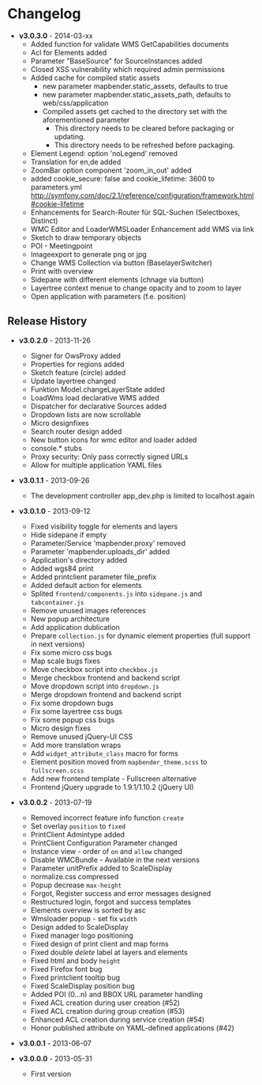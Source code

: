 # Changelog

* **v3.0.3.0** - 2014-03-xx
  - Added function for validate WMS GetCapabilities documents 
  - Acl for Elements added
  - Parameter "BaseSource" for SourceInstances added
  - Closed XSS vulnerability which required admin permissions
  - Added cache for compiled static assets
    - new parameter mapbender.static_assets, defaults to true
    - new parameter mapbender.static_assets_path, defaults to web/css/application
    - Compiled assets get cached to the directory set with the aforementioned parameter
      - This directory needs to be cleared before packaging or updating.
      - This directory needs to be refreshed before packaging.
  - Element Legend: option 'noLegend' removed
  - Translation for en,de added
  - ZoomBar option component 'zoom_in_out' added
  - added cookie_secure: false and cookie_lifetime: 3600 to parameters.yml http://symfony.com/doc/2.1/reference/configuration/framework.html#cookie-lifetime
  - Enhancements for Search-Router für SQL-Suchen (Selectboxes, Distinct)
  - WMC Editor and LoaderWMSLoader Enhancement add WMS via link
  - Sketch to draw temporary objects
  - POI - Meetingpoint
  - Imageexport to generate png or jpg
  - Change WMS Collection via button (BaselayerSwitcher)
  - Print with overview
  - Sidepane with different elements (chnage via button)
  - Layertree context menue to change opacity and to zoom to layer
  - Open application with parameters (f.e. position)
   

## Release History

* **v3.0.2.0** - 2013-11-26
  - Signer for OwsProxy added
  - Properties for regions added
  - Sketch feature (circle) added
  - Update layertree changed
  - Funktion Model.changeLayerState added
  - LoadWms load declarative WMS added
  - Dispatcher for declarative Sources added
  - Dropdown lists are now scrollable
  - Micro designfixes
  - Search router design added
  - New button icons for wmc editor and loader added
  - console.* stubs
  - Proxy security: Only pass correctly signed URLs
  - Allow for multiple application YAML files

* **v3.0.1.1** - 2013-09-26
  - The development controller app_dev.php is limited to localhost again

* **v3.0.1.0** - 2013-09-12
  - Fixed visibility toggle for elements and layers
  - Hide sidepane if empty
  - Parameter/Service 'mapbender.proxy' removed
  - Parameter 'mapbender.uploads_dir' added
  - Application's directory added
  - Added wgs84 print
  - Added printclient parameter file_prefix
  - Added default action for elements
  - Splited `frontend/components.js` into `sidepane.js` and `tabcontainer.js`
  - Remove unused images references
  - New popup architecture
  - Add application dublication
  - Prepare `collection.js` for dynamic element properties (full support in next versions)
  - Fix some micro css bugs
  - Map scale bugs fixes
  - Move checkbox script into `checkbox.js`
  - Merge checkbox frontend and backend script
  - Move dropdown script into `dropdown.js`
  - Merge dropdown frontend and backend script
  - Fix some dropdown bugs
  - Fix some layertree css bugs
  - Fix some popup css bugs
  - Micro design fixes
  - Remove unused jQuery-UI CSS
  - Add more translation wraps
  - Add `widget_attribute_class` macro for forms
  - Element position moved from `mapbender_theme.scss` to `fullscreen.scss`
  - Add new frontend template - Fullscreen alternative
  - Frontend jQuery upgrade to 1.9.1/1.10.2 (jQuery UI)

* **v3.0.0.2** - 2013-07-19
  - Removed incorrect feature info function `create`
  - Set overlay `position` to `fixed`
  - PrintClient Admintype added
  - PrintClient Configuration Parameter changed
  - Instance view - order of `on` and `allow` changed
  - Disable WMCBundle - Available in the next versions
  - Parameter unitPrefix added to ScaleDisplay
  - normalize.css compressed
  - Popup decrease `max-height`
  - Forgot, Register success and error messages designed
  - Restructured login, forgot and success templates
  - Elements overview is sorted by asc
  - Wmsloader popup - set fix `width`
  - Design added to ScaleDisplay
  - Fixed manager logo positioning
  - Fixed design of print client and map forms
  - Fixed double *delete* label at layers and elements
  - Fixed html and body `height`
  - Fixed Firefox font bug
  - Fixed printclient tooltip bug
  - Fixed ScaleDisplay position bug
  - Added POI (0...n) and BBOX URL parameter handling
  - Fixed ACL creation during user creation (#52)
  - Fixed ACL creation during group creation (#53)
  - Enhanced ACL creation during service creation (#54)
  - Honor published attribute on YAML-defined applications (#42)

* **v3.0.0.1** - 2013-06-07

* **v3.0.0.0** - 2013-05-31
  - First version
